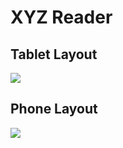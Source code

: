 # XYZ Reader

## Tablet Layout
![](../../../Screenshots/blob/master/xyz-reader-anim1.gif)

## Phone Layout
![](../../../Screenshots/blob/master/xyz-reader-anim2.gif)
